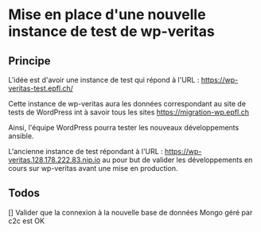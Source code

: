 # Mise en place d'une nouvelle instance de test de wp-veritas

## Principe

L'idée est d'avoir une instance de test qui répond à l'URL : 
https://wp-veritas-test.epfl.ch/

Cette instance de wp-veritas aura les données correspondant au site de tests de WordPress int à savoir tous les sites https://migration-wp.epfl.ch

Ainsi, l'équipe WordPress pourra tester les nouveaux développements ansible.

L'ancienne instance de test répondant à l'URL :
https://wp-veritas.128.178.222.83.nip.io
au pour but de valider les développements en cours sur wp-veritas avant une mise en production.


## Todos

[] Valider que la connexion à la nouvelle base de données Mongo géré par c2c est OK


